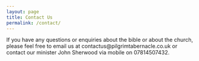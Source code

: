 ```yaml
---
layout: page
title: Contact Us
permalink: /contact/
---
```


<div class="container">
    <p>If you have any questions or enquiries about the bible or about the church, please feel free to email us at contactus@pilgrimtabernacle.co.uk or contact our minister John Sherwood via mobile on 07814507432.</p>
    <!--<form method="post" action="/_scripts/contact.php">
        <div class="form-row">
            <div class="form-group col-md-4">
                <label for="input-name">Name (required)</label>
                <input type="text" class="form-control" id="input-name" name="name" placeholder="Name" required>
            </div>
            <div class="form-group col-md-4">
                <label for="input-email">Email (required)</label>
                <input type="email" class="form-control" id="input-email" name="email" placeholder="Email" required>
            </div>
            <div class="form-group col-md-4">
                <label for="input-mobile">Mobile</label>
                <input type="text" class="form-control" id="input-mobile" name="mobile" placeholder="Mobile">
            </div>
        </div>
        <div class="form-row">
            <div class="form-group col-md-12">
                <label for="input-subject">Subject Required</label>
                <input type="text" class="form-control" id="input-subject" name="subject" placeholder="Subject" required>
            </div>
        </div>
        <div class="form-row">
            <div class="form-group col-md-12">
                <label for="input-message">Message (required)</label>
                <textarea class="form-control" id="input-message" name="message" placeholder="Put message in here..." required></textarea>
            </div>
        </div>
        <div class="form-row">
            <div class="form-group col-md-12">
                <button type="submit" class="btn btn-outline-secondary" name="submit">Submit</button>
            </div>
        </div>
    </form>-->
</div>